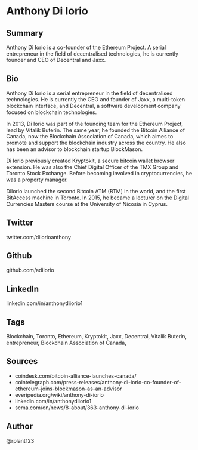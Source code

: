 # Anthony Di Iorio

## Summary
Anthony Di Iorio is a co-founder of the Ethereum Project. A serial entrepreneur in the field of decentralised technologies, he is currently founder and CEO of Decentral and Jaxx. 

## Bio
Anthony Di Iorio is a serial entrepreneur in the field of decentralised technologies. He is currently the CEO and founder of Jaxx, a multi-token blockchain interface, and Decentral, a software development company focused on blockchain technologies. 

In 2013, Di Iorio was part of the founding team for the Ethereum Project, lead by Vitalik Buterin. The same year, he founded the Bitcoin Alliance of Canada, now the Blockchain Association of Canada, which aimes to promote and support the blockchain industry across the country. He also has been an advisor to blockchain startup BlockMason.

Di Iorio previously created Kryptokit, a secure bitcoin wallet browser extension. He was also the Chief Digital Officer of the TMX Group and Toronto Stock Exchange. Before becoming involved in cryptocurrencies, he was a property manager. 

DiIorio launched the second Bitcoin ATM (BTM) in the world, and the first BitAccess machine in Toronto. In 2015, he became a lecturer on the Digital Currencies Masters course at the University of Nicosia in Cyprus.

## Twitter
twitter.com/diiorioanthony

## Github
github.com/adiiorio

## LinkedIn
linkedin.com/in/anthonydiiorio1

## Tags
Blockchain, Toronto, Ethereum, Kryptokit, Jaxx, Decentral, Vitalik Buterin, entrepreneur, Blockchain Association of Canada,

## Sources
- coindesk.com/bitcoin-alliance-launches-canada/
- cointelegraph.com/press-releases/anthony-di-iorio-co-founder-of-ethereum-joins-blockmason-as-an-advisor
- everipedia.org/wiki/anthony-di-iorio
- linkedin.com/in/anthonydiiorio1
- scma.com/on/news/8-about/363-anthony-di-iorio 

## Author
@rplant123
